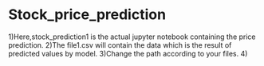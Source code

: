 # Stock_price_prediction



1)Here,stock_prediction1 is the actual jupyter notebook containing the price prediction.
2)The file1.csv will contain the data which is the result of predicted values by model.
3)Change the path according to your files.
4)
